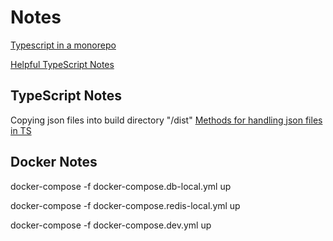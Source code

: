 # Notes

[Typescript in a monorepo](https://valcker.medium.com/configuring-typescript-monorepo-with-eslint-prettier-and-webstorm-61a71f218104)

[Helpful TypeScript Notes](https://basarat.gitbook.io/typescript/)

## TypeScript Notes

Copying json files into build directory "/dist"
[Methods for handling json files in TS](https://stackoverflow.com/a/59419449/9448010)

## Docker Notes

docker-compose -f docker-compose.db-local.yml up

docker-compose -f docker-compose.redis-local.yml up

docker-compose -f docker-compose.dev.yml up
